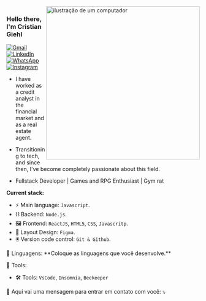 <img src="https://raw.githubusercontent.com/MicaelliMedeiros/micaellimedeiros/master/image/computer-illustration.png" alt="ilustração de um computador" min-width="400px" max-width="400px" width="400px" align="right">

<h3>Hello there, I'm Cristian Giehl</h3>

<div>
  <a href="mailto:cristiangiehl@gmail.com" title="Gmail">
    <img src="https://img.shields.io/badge/-Gmail-FF0000?style=flat-square&labelColor=FF0000&logo=gmail&logoColor=white&link=mailto:cristiangiehl@gmail.com" alt="Gmail"/>
  </a>
  
  <a href="https://www.linkedin.com/in/cristian-giehl-5b3539b4/" title="LinkedIn">
    <img src="https://img.shields.io/badge/-Linkedin-0e76a8?style=flat-square&logo=Linkedin&logoColor=white&link=https://www.linkedin.com/in/cristian-giehl-5b3539b4/" alt="LinkedIn"/>
  </a>
  
  <a href="https://wa.me/5547991115903" title="WhatsApp">
    <img src="https://img.shields.io/badge/-WhatsApp-25d366?style=flat-square&labelColor=25d366&logo=whatsapp&logoColor=white&link=https://wa.me/5547991115903" alt="WhatsApp"/>
  </a>
  
  <a href="https://www.instagram.com/cristian.giehl/" title="Instagram">
    <img src="https://img.shields.io/badge/-Instagram-DF0174?style=flat-square&labelColor=DF0174&logo=instagram&logoColor=white&link=https://www.instagram.com/cristian.giehl/" alt="Instagram"/>
  </a>
</div>



<ul>
  <li>
    <p align="left"> 
      I have worked as a credit analyst in the financial market and as a real estate agent.
    </p>
  </li>
  <li>
    <p align="left"> 
      Transitioning to tech, and since then, I've become completely passionate about this field.
    </p>
  </li>
    <li>
    <p align="left"> 
      Fullstack Developer | Games and RPG Enthusiast | Gym rat
    </p>
  </li>  
</ul>


  <strong>Current stack:</strong>
- ⚡ Main language: `Javascript`.
- ⛓️ Backend: `Node.js`.
- 🖼️ Frontend: `ReactJS`, `HTML5`, `CSS`, `Javascritp`.
- 🎨 Layout Design: `Figma`.
- 🖲️ Version code control: `Git & Github`.


<p align="left">
  🦄 Linguagens: **Coloque as linguagens que você desenvolve.**
</p>

<p align="left">
  💼 Tools:
</p>

- 🛠️ Tools: `VsCode`, `Insomnia`, `Beekeeper`

<p align="left">
  💌 Aqui vai uma mensagem para entrar em contato com você: ⤵️
</p>

<p align="left">

</p>
